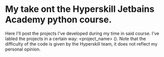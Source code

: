# My take ont the Hyperskill Jetbains Academy python course.

Here I'll post the projects I've developed during my time in said course.
I've labled the projects in a certain way: <project_name> (<difficulty>).
Note that the difficulty of the code is given by the Hyperskill team, it does not reflect my personal opinion.
